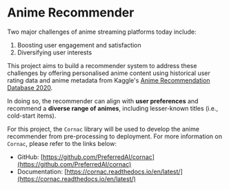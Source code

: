 # Anime Recommender
Two major challenges of anime streaming platforms today include:
1. Boosting user engagement and satisfaction
2. Diversifying user interests

This project aims to build a recommender system to address these challenges by offering personalised anime content using historical user rating data and anime metadata from Kaggle's [Anime Recommendation Database 2020](https://www.kaggle.com/datasets/hernan4444/anime-recommendation-database-2020).

In doing so, the recommender can align with **user preferences** and recommend a **diverse range of animes**, including lesser-known titles (i.e., cold-start items).

For this project, the `Cornac` library will be used to develop the anime recommender from pre-processing to deployment. For more information on `Cornac`, please refer to the links below:
* GitHub: [https://github.com/PreferredAI/cornac](https://github.com/PreferredAI/cornac)
* Documentation: [https://cornac.readthedocs.io/en/latest/](https://cornac.readthedocs.io/en/latest/)
